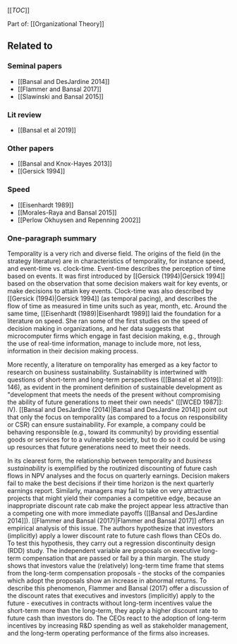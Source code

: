 [[_TOC_]]

Part of: [[Organizational Theory]]

## Related to

### Seminal papers
* [[Bansal and DesJardine 2014]]
* [[Flammer and Bansal 2017]]
* [[Slawinski and Bansal 2015]]

### Lit review
* [[Bansal et al 2019]]

### Other papers
* [[Bansal and Knox-Hayes 2013]]
* [[Gersick 1994]]

### Speed
* [[Eisenhardt 1989]]
* [[Morales-Raya and Bansal 2015]]
* [[Perlow Okhuysen and Repenning 2002]]

### One-paragraph summary
Temporality is a very rich and diverse field. The origins of the field (in the strategy literature) are in characteristics of temporality, for instance speed, and event-time vs. clock-time. Event-time describes the perception of time based on events. It was first introduced by [[Gersick (1994)|Gersick 1994]] based on the observation that some decision makers wait for key events, or make decisions to attain key events. Clock-time was also described by [[Gersick (1994)|Gersick 1994]] (as temporal pacing), and describes the flow of time as measured in time units such as year, month, etc. Around the same time, [[Eisenhardt (1989)|Eisenhardt 1989]] laid the foundation for a literature on speed. She ran some of the first studies on the speed of decision making in organizations, and her data suggests that microcomputer firms which engage in fast decision making, e.g., through the use of real-time information, manage to include more, not less, information in their decision making process.

More recently, a literature on temporality has emerged as a key factor to research on business sustainability. Sustainability is intertwined with questions of short-term and long-term perspectives ([[Bansal et al 2019]]: 146), as evident in the prominent definition of sustainable development as "development that meets the needs of the present without compromising the ability of future generations to meet their own needs" ([[WCED 1987]]: IV). [[Bansal and DesJardine (2014)|Bansal and DesJardine 2014]] point out that only the focus on temporality (as compared to a focus on responsibility or CSR) can ensure sustainability. For example, a company could be behaving responsible (e.g., toward its community) by providing essential goods or services for to a vulnerable society, but to do so it could be using up resources that future generations need to meet their needs. 

In its clearest form, the relationship between temporality and *business sustainability* is exemplified by the routinized discounting of future cash flows in NPV analyses and the focus on quarterly earnings. Decision makers fail to make the best decisions if their time horizon is the next quarterly earnings report. Similarly, managers may fail to take on very attractive projects that might yield their companies a competitive edge, because an inappropriate discount rate cab make the project appear less attractive than a competing one with more immediate payoffs ([[Bansal and DesJardine 2014]]). [[Flammer and Bansal (2017)|Flammer and Bansal 2017]] offers an empirical analysis of this issue. The authors hypothesize that investors (implicitly) apply a lower discount rate to future cash flows than CEOs do. To test this hypothesis, they carry out a regression discontinuity design (RDD) study. The independent variable are proposals on executive long-term compensation that are passed or fail by a thin margin. The study shows that investors value the (relatively) long-term time frame that stems from the long-term compensation proposals - the stocks of the companies which adopt the proposals show an increase in abnormal returns. To describe this phenomenon, Flammer and Bansal (2017) offer a discussion of the discount rates that executives and investors (implicitly) apply to the future - executives in contracts without long-term incentives value the short-term more than the long-term, they apply a higher discount rate to future cash than investors do. The CEOs react to the adoption of long-term incentives by increasing R&D spending as well as stakeholder management, and the long-term operating performance of the firms also increases. 